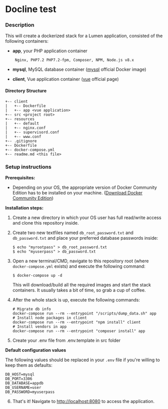 # Docline test

### **Description**

This will create a dockerized stack for a Lumen application, consisted of the following containers:
-  **app**, your PHP application container

        Nginx, PHP7.2 PHP7.2-fpm, Composer, NPM, Node.js v8.x
    
-  **mysql**, MySQL database container ([mysql](https://hub.docker.com/_/mysql/) official Docker image)

-  **client**, Vue application container ([vue](https://vuejs.org/) official page)
#### **Directory Structure**
```
+-- client
|   +-- Dockerfile
|   +-- app <vue application>
+-- src <project root>
+-- resources
|   +-- default
|   +-- nginx.conf
|   +-- supervisord.conf
|   +-- www.conf
+-- .gitignore
+-- Dockerfile
+-- docker-compose.yml
+-- readme.md <this file>
```

### **Setup instructions**

**Prerequisites:** 

* Depending on your OS, the appropriate version of Docker Community Edition has to be installed on your machine.  ([Download Docker Community Edition](https://hub.docker.com/search/?type=edition&offering=community))

**Installation steps:** 

1. Create a new directory in which your OS user has full read/write access and clone this repository inside.

2. Create two new textfiles named `db_root_password.txt` and `db_password.txt` and place your preferred database passwords inside:

    ```
    $ echo "myrootpass" > db_root_password.txt
    $ echo "myuserpass" > db_password.txt
    ```

3. Open a new terminal/CMD, navigate to this repository root (where `docker-compose.yml` exists) and execute the following command:

    ```
    $ docker-compose up -d
    ```

    This will download/build all the required images and start the stack containers. It usually takes a bit of time, so grab a cup of coffee.

4. After the whole stack is up, execute the following commands:

    
    ```
    # Migrate db info
    docker-compose run --rm --entrypoint "/scripts/dump_data.sh" app
    # Install node packages in client
    docker-compose run --rm --entrypoint "npm install" client
    # Install vendors in app
    docker-compose run --rm --entrypoint "composer install" app
    ```

5. Create your .env file from .env.template in src folder


**Default configuration values** 

The following values should be replaced in your `.env` file if you're willing to keep them as defaults:
    
    DB_HOST=mysql
    DB_PORT=3306
    DB_DATABASE=appdb
    DB_USERNAME=user
    DB_PASSWORD=myuserpass
    
6. That's it! Navigate to [http://localhost:8080](http://localhost:8080) to access the application.    